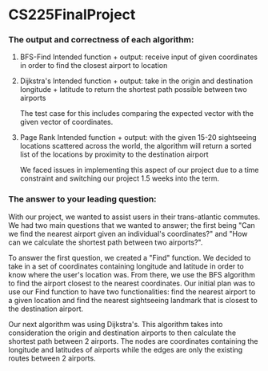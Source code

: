 # CS225FinalProject

### The output and correctness of each algorithm:

1. BFS-Find
    Intended function + output: receive input of given coordinates in order to find the closest airport to location
2. Dijkstra's
    Intended function + output: take in the origin and destination longitude + latitude to return the shortest path possible between two airports
    
    The test case for this includes comparing the expected vector with the given vector of coordinates.  

3. Page Rank 
    Intended function + output: with the given 15-20 sightseeing locations scattered across the world, the algorithm will return a sorted list of the locations by proximity to the destination airport
    
    We faced issues in implementing this aspect of our project due to a time constraint and switching our project 1.5 weeks into the term. 
    


### The answer to your leading question:

With our project, we wanted to assist users in their trans-atlantic commutes. We had two main questions that we wanted to answer; the first being "Can we find the nearest airport given an individual's coordinates?" and "How can we calculate the shortest path between two airports?". 

To answer the first question, we created a "Find" function. We decided to take in a set of coordinates containing longitude and latitude in order to know where the user's location was. From there, we use the BFS algorithm to find the airport closest to the nearest coordinates. Our initial plan was to use our Find function to have two functionalities: find the nearest airport to a given location and find the nearest sightseeing landmark that is closest to the destination airport.


Our next algorithm was using Dijkstra's. This algorithm takes into consideration the origin and destination airports to then calculate the shortest path between 2 airports. The nodes are coordinates containing the longitude and latitudes of airports while the edges are only the existing routes between 2 airports.  
